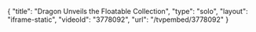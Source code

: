 {
    "title": "Dragon Unveils the Floatable Collection",
    "type": "solo",
    "layout": "iframe-static",
    "videoId": "3778092",
    "url": "\/tvpembed\/3778092"
}